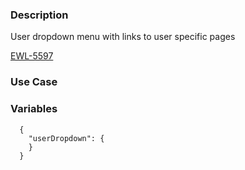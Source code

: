 ### Description
User dropdown menu with links to user specific pages

[EWL-5597](https://issues.ama-assn.org/browse/EWL-5597)

### Use Case


### Variables
~~~
  {
    "userDropdown": {
    }
  }
~~~

